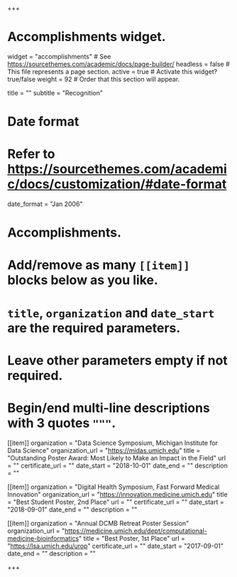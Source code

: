 +++
# Accomplishments widget.
widget = "accomplishments"  # See https://sourcethemes.com/academic/docs/page-builder/
headless = false  # This file represents a page section.
active = true  # Activate this widget? true/false
weight = 92  # Order that this section will appear.

title = ""
subtitle = "Recognition"

# Date format
#   Refer to https://sourcethemes.com/academic/docs/customization/#date-format
date_format = "Jan 2006"

# Accomplishments.
#   Add/remove as many `[[item]]` blocks below as you like.
#   `title`, `organization` and `date_start` are the required parameters.
#   Leave other parameters empty if not required.
#   Begin/end multi-line descriptions with 3 quotes `"""`.

[[item]]
  organization = "Data Science Symposium, Michigan Institute for Data Science"
  organization_url = "https://midas.umich.edu"
  title = "Outstanding Poster Award: Most Likely to Make an Impact in the Field"
  url = ""
  certificate_url = ""
  date_start = "2018-10-01"
  date_end = ""
  description = ""

[[item]]
  organization = "Digital Health Symposium, Fast Forward Medical Innovation"
  organization_url = "https://innovation.medicine.umich.edu"
  title = "Best Student Poster, 2nd Place"
  url = ""
  certificate_url = ""
  date_start = "2018-09-01"
  date_end = ""
  description = ""

[[item]]
  organization = "Annual DCMB Retreat Poster Session"
  organization_url = "https://medicine.umich.edu/dept/computational-medicine-bioinformatics"
  title = "Best Poster, 1st Place"
  url = "https://lsa.umich.edu/urop"
  certificate_url = ""
  date_start = "2017-09-01"
  date_end = ""
  description = ""

+++
